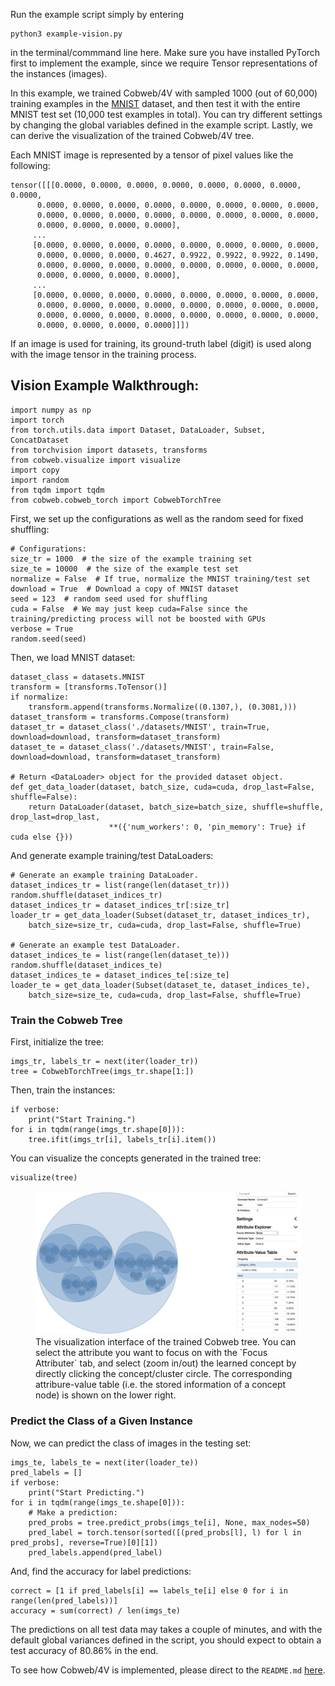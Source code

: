 Run the example script simply by entering 

	python3 example-vision.py

in the terminal/commmand line here. Make sure you have installed PyTorch first to implement the example, since we require Tensor representations of the instances (images).

In this example, we trained Cobweb/4V with sampled 1000 (out of 60,000) training examples in the [MNIST](https://pytorch.org/vision/main/generated/torchvision.datasets.MNIST.html#torchvision.datasets.MNIST) dataset, and then test it with the entire MNIST test set (10,000 test examples in total). You can try different settings by changing the global variables defined in the example script. Lastly, we can derive the visualization of the trained Cobweb/4V tree.

Each MNIST image is represented by a tensor of pixel values like the following:

	tensor([[[0.0000, 0.0000, 0.0000, 0.0000, 0.0000, 0.0000, 0.0000, 0.0000,
          0.0000, 0.0000, 0.0000, 0.0000, 0.0000, 0.0000, 0.0000, 0.0000,
          0.0000, 0.0000, 0.0000, 0.0000, 0.0000, 0.0000, 0.0000, 0.0000,
          0.0000, 0.0000, 0.0000, 0.0000],
         ...
         [0.0000, 0.0000, 0.0000, 0.0000, 0.0000, 0.0000, 0.0000, 0.0000,
          0.0000, 0.0000, 0.0000, 0.4627, 0.9922, 0.9922, 0.9922, 0.1490,
          0.0000, 0.0000, 0.0000, 0.0000, 0.0000, 0.0000, 0.0000, 0.0000,
          0.0000, 0.0000, 0.0000, 0.0000],
         ...
         [0.0000, 0.0000, 0.0000, 0.0000, 0.0000, 0.0000, 0.0000, 0.0000,
          0.0000, 0.0000, 0.0000, 0.0000, 0.0000, 0.0000, 0.0000, 0.0000,
          0.0000, 0.0000, 0.0000, 0.0000, 0.0000, 0.0000, 0.0000, 0.0000,
          0.0000, 0.0000, 0.0000, 0.0000]]])

If an image is used for training, its ground-truth label (digit) is used along with the image tensor in the training process.

## Vision Example Walkthrough:

	import numpy as np
	import torch
	from torch.utils.data import Dataset, DataLoader, Subset, ConcatDataset
	from torchvision import datasets, transforms
	from cobweb.visualize import visualize
	import copy
	import random
	from tqdm import tqdm
	from cobweb.cobweb_torch import CobwebTorchTree

 First, we set up the configurations as well as the random seed for fixed shuffling:

	# Configurations:
	size_tr = 1000  # the size of the example training set
	size_te = 10000  # the size of the example test set
	normalize = False  # If true, normalize the MNIST training/test set
	download = True  # Download a copy of MNIST dataset
	seed = 123  # random seed used for shuffling
	cuda = False  # We may just keep cuda=False since the training/predicting process will not be boosted with GPUs
	verbose = True
	random.seed(seed)

 Then, we load MNIST dataset:

	dataset_class = datasets.MNIST
	transform = [transforms.ToTensor()]
	if normalize:
		transform.append(transforms.Normalize((0.1307,), (0.3081,)))
	dataset_transform = transforms.Compose(transform)
	dataset_tr = dataset_class('./datasets/MNIST', train=True, download=download, transform=dataset_transform)
	dataset_te = dataset_class('./datasets/MNIST', train=False, download=download, transform=dataset_transform)
	
	# Return <DataLoader> object for the provided dataset object.
	def get_data_loader(dataset, batch_size, cuda=cuda, drop_last=False, shuffle=False):
		return DataLoader(dataset, batch_size=batch_size, shuffle=shuffle, drop_last=drop_last,
						  **({'num_workers': 0, 'pin_memory': True} if cuda else {}))
	
And generate example training/test DataLoaders:

	# Generate an example training DataLoader.
	dataset_indices_tr = list(range(len(dataset_tr)))
	random.shuffle(dataset_indices_tr)
	dataset_indices_tr = dataset_indices_tr[:size_tr]
	loader_tr = get_data_loader(Subset(dataset_tr, dataset_indices_tr), 
		batch_size=size_tr, cuda=cuda, drop_last=False, shuffle=True)
	
	# Generate an example test DataLoader.
	dataset_indices_te = list(range(len(dataset_te)))
	random.shuffle(dataset_indices_te)
	dataset_indices_te = dataset_indices_te[:size_te]
	loader_te = get_data_loader(Subset(dataset_te, dataset_indices_te), 
		batch_size=size_te, cuda=cuda, drop_last=False, shuffle=True)

### Train the Cobweb Tree

First, initialize the tree:

	imgs_tr, labels_tr = next(iter(loader_tr))
	tree = CobwebTorchTree(imgs_tr.shape[1:])

Then, train the instances:

	if verbose:
		print("Start Training.")
	for i in tqdm(range(imgs_tr.shape[0])):
		tree.ifit(imgs_tr[i], labels_tr[i].item())

You can visualize the concepts generated in the trained tree:

	visualize(tree)

<figure>
    <img src="./viz_example.png"
         alt="Visualization of concept formation">
    <figcaption>
The visualization interface of the trained Cobweb tree. You can select the attribute you want to focus on with the `Focus Attributer` tab, and select (zoom in/out) the learned concept by directly clicking the concept/cluster circle. The corresponding attribure-value table (i.e. the stored information of a concept node) is shown on the lower right. </figcaption>
</figure>

### Predict the Class of a Given Instance

Now, we can predict the class of images in the testing set:

	imgs_te, labels_te = next(iter(loader_te))
	pred_labels = []
	if verbose:
		print("Start Predicting.")
	for i in tqdm(range(imgs_te.shape[0])):
		# Make a prediction:
		pred_probs = tree.predict_probs(imgs_te[i], None, max_nodes=50)
		pred_label = torch.tensor(sorted([(pred_probs[l], l) for l in pred_probs], reverse=True)[0][1])
		pred_labels.append(pred_label)

And, find the accuracy for label predictions:

	correct = [1 if pred_labels[i] == labels_te[i] else 0 for i in range(len(pred_labels))]
	accuracy = sum(correct) / len(imgs_te)

The predictions on all test data may takes a couple of minutes, and with the default global variances defined in the script, you should expect to obtain a test accuracy of 80.86% in the end.

To see how Cobweb/4V is implemented, please direct to the `README.md` [here](https://github.com/Teachable-AI-Lab/cobweb).
